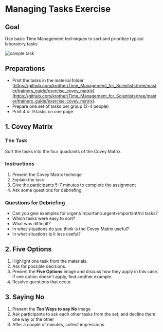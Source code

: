 
# Managing Tasks Exercise

## Goal

Use basic Time Management techniques to sort and prioritize typical laboratory tasks.

![sample task](../images/panda_bsc.png)

## Preparations

* Print the tasks in the material folder [https://github.com/krother/Time_Management_for_Scientists/tree/master/trainers_guide/exercise_covey_matrix](https://github.com/krother/Time_Management_for_Scientists/tree/master/trainers_guide/exercise_covey_matrix).
* Prepare one set of tasks per group (2-4 people)
* Print 4 or 9 tasks on one page

## 1. Covey Matrix

### The Task

Sort the tasks into the four quadrants of the Covey Matrix.

### Instructions

1. Present the Covey Matrix techniqe
2. Explain the task
3. Give the participants 5-7 minutes to complete the assignment
4. Ask some questions for debriefing

### Questions for Debriefing

* Can you give examples for urgent/important/urgent+important/nil tasks?
* Which tasks were easy to sort?
* What was difficult?
* In what situations do you think is the Covey Matrix useful?
* In what situations is it less useful?

## 2. Five Options

1. Highlight one task from the materials.
2. Ask for possible decisions.
3. Present the **Five Options** image and discuss how they apply in this case. If one option doesn't apply, find another example.
4. Resolve questions that occur.


## 3. Saying No

1. Present the **Ten Ways to say No** image
2. Ask participants to ask each other tasks from the set, and decline them one way or the other
3. After a couple of minutes, collect impressions.
